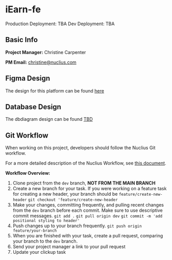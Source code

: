 
# iEarn-fe

Production Deployment: TBA
Dev Deployment: TBA
## Basic Info
 **Project Manager:** Christine Carpenter

 **PM Email:** christine@nuclius.com

## Figma Design
The design for this platform can be found [here](https://www.figma.com/file/MgtrpSs4NluFSrXSq4faGO/iEarn-Nuclius?node-id=1%3A20084)

## Database Design
The dbdiagram design can be found [TBD](https://dbdiagram.io/)

 
## Git Workflow
When working on this project, developers should follow the Nuclius Git workflow. 

For a more detailed description of the Nuclius Workflow, see [this document](https://www.notion.so/christinecarpenter/Code-Reviews-Git-Workflow-30b72fb6bd874036b23d82c0b842859a). 

**Workflow Overview:**
1. Clone project from the `dev` branch, **NOT FROM THE MAIN BRANCH**
2. Create a new branch for your task. If you were working on a feature task for creating a new header, your branch should be `feature/create-new-header`
    `git checkout 'feature/create-new-header`
3. Make your changes, committing frequently, and pulling recent changes from the `dev` branch before each commit. Make sure to use descriptive commit messages. 
    `git add .`
    `git pull origin dev`
    `git commit -m 'add positional styling to header'`
4. Push changes up to your branch frequently.
    `git push origin feature/your-branch`
5. When you are finished with your task, create a pull request, comparing your branch to the `dev` branch. 
6. Send your project manager a link to your pull request
7. Update your clickup task

